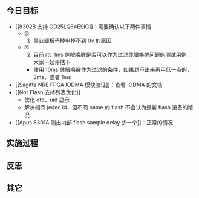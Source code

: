 
## 今日目标 
- [[8302B 支持 GD25LQ64ESIG]]：需要确认以下两件事情
	- [x] 1. 事业部板子掉电掉不到 0v 的原因
	- [x] 2. 目前 rtc 1ms 休眠唤醒是否可以作为过滤休眠唤醒问题的测试用例，大家一起评估下
		- 使用 10ms 休眠唤醒作为过滤的条件，如果滤不出来再用低一点的，3ms，或者 1ms
- [[Sagitta NRE FPGA IODMA 模块验证]]：查看 IODMA 的文档 
- [[Nor Flash 支持列表优化]]
	- 优化 otp、uid 显示
	- 解决相同 jedec id、但不同 name 的 flash 不会认为是新 flash 设备的情况 
- [[Apus 8301A 测出内部 flash sample delay 少一个]]：正常的情况 


## 实施过程




## 反思



## 其它 